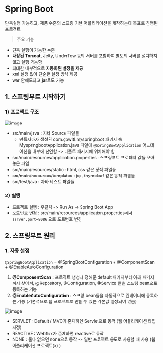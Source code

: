 # Spring Boot

단독실행 가능하고, 제품 수준의 스프링 기반 어플리케이션을 제작하는데 목표로 진행된 프로젝트

> 주요 기능

- 단독 실행이 가능한 수준
- **내장된 Tomcat**, Jetty, UnderTow 등의 서버를 포함하여 별도의 서버를 설치하지 않고 실행 가능함
- 최대한 내부적으로 **자동화된 설정을 제공**
- xml 설정 없이 단순한 설정 방식 제공
- war 안해도되고 **jar**로도 가능



## 1. 스프링부트 시작하기

### 1) 프로젝트 구조

![image](https://user-images.githubusercontent.com/44856614/93169579-5ac4f600-f760-11ea-9da9-b9a007eaf5f0.png)

- src/main/java  : 자바 Source 파일들
  - 만들자마자 생성된 com.gpwltl.myspringboot 패키지 속 MyspringbootApplication.java 파일에 `@SpringBootApplication` 어노테이션을 내부에 선언함
    -> 디폴트 패키지에 위치해야 함
- src/main/resources/application.properties : 스프링부트 프로퍼티 값들 모아 놓은 파일
- src/main/resources/static  : html, css 같은 정적 파일들
- src/main/resources/templates  : jsp, thymeleaf 같은 동적 파일들
- src/test/java  : 자바 테스트 파일들



### 2) 실행

- 프로젝트 실행 :  우클릭 -> Run As -> Spring Boot App
- 포트번호 변경 : src/main/resources/application.properties에서 `server.port=8086` 으로 포트번호 변경



## 2. 스프링부트 원리

### 1. 자동 설정

`@SpringBootApplication` 
= @SpringBootConfiguration + @ComponentScan + @EnableAutoConfiguration

1. **@ComponentScan** : 프로젝트 생성시 정해준 default 패키지부터 아래 패키지까지 찾아서, 
    @Repository, @Configuration, @Service 들을 스프링 bean으로 등록하는 기능
2. **@EnableAutoConfiguration**  : 스프링 bean들을 자동적으로 컨테이너에 등록하는 기능 (기본적으로 웹 프로젝트로 만들 수 있는 기본값 설정되어 있음)

![image](https://user-images.githubusercontent.com/44856614/93181544-8ac9c480-f773-11ea-86cf-7288e89661dc.png)

- SERVLET : Default / MVC가 존재하면 Servlet으로 동작 (웹 어플리케이션 타입 지정)
- REACTIVE : Webflux가 존재하면 reactive로 동작
- NONE : 둘다 없으면 none으로 동작 -> 일반 프로젝트 용도로 사용할 때 사용 (웹 어플리케이션 프로젝트(x) )

